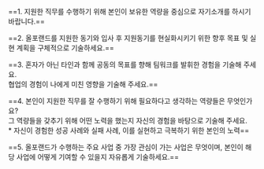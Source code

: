 
==1. 지원한 직무를 수행하기 위해 본인이 보유한 역량을 중심으로 자기소개를 하시기 바랍니다.==

==2. 올포랜드를 지원한 동기와 입사 후 지원동기를 현실화시키기 위한 향후 목표 및 실현 계획을 구체적으로 기술하세요.==

==3. 혼자가 아닌 타인과 함께 공동의 목표를 향해 팀워크를 발휘한 경험을 기술해 주세요.  
협업의 경험이 나에게 미친 영향을 기술해 주세요.==

==4. 본인이 지원한 직무를 잘 수행하기 위해 필요하다고 생각하는 역량들은 무엇인가요?  
그 역량들을 갖추기 위해 어떤 노력을 했는지 자신의 경험을 바탕으로 기술해 주세요.  
\* 자신이 경험한 성공 사례와 실패 사례, 이를 실현하고 극복하기 위한 본인의 노력==

==5. 올포랜드가 수행하는 주요 사업 중 가장 관심이 가는 사업은 무엇이며, 본인이 해당 사업에 어떻게 기여할 수 있을지 자유롭게 기술하세요.==